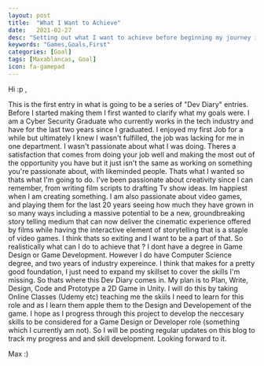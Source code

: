 ```yaml
---
layout: post
title:  "What I Want to Achieve"
date:   2021-02-27
desc: "Setting out what I want to achieve before beginning my journey into Game Design / Development"
keywords: "Games,Goals,First"
categories: [Goal]
tags: [Maxablancas, Goal]
icon: fa-gamepad
---
```



Hi :p ,

This is the first entry in what is going to be a series of "Dev Diary" entries. Before I started
making them I first wanted to clarify what my goals were. I am a Cyber Security Graduate who currently works in the tech industry and have for the last two years since I graduated. I enjoyed my first Job for a while but ultimately I knew I wasn't fulfilled, the job was lacking for me in one department. I wasn't passionate about what I was doing. Theres a satisfaction that comes from doing your job well and making the most out of the opportunity you have but it just isn't the same as working on something you're passionate about, with likeminded people. Thats what I wanted so thats what I'm going to do. I've been passionate about creativity since I can remember, from writing film scripts to drafting Tv show ideas. Im happiest when I am creating something. I am also passionate about video games, and playing them for the last 20 years seeing how much they have grown in so many ways including a massive potential to be a new, groundbreaking story telling medium that can now deliver the cinematic experience offered by films while having the interactive element of storytelling that is a staple of video games. I think thats so exiting and I want to be a part of that. So realistically what can I do to achieve that ? I dont have a degree in Game Design or Game Development. However I do have Computer Science degree, and two years of industry expereince. I think that makes for a pretty good foundation, I just need to expand my skillset to cover the skills I'm missing. So thats where this Dev Diary comes in. My plan is to Plan, Write, Design, Code and Prototype a 2D Game in Unity. I will do this by taking Online Classes (Udemy etc) teaching me the skiils I need to learn for this role and as I learn them apple them to the Design and Developement of the game. I hope as I progress through this project to develop the neccesary skills to be considered for a Game Design or Developer role (something which I currently am not). So I will be posting regular updates on this blog to track my progress and and skill development. Looking forward to it.

Max :)  
